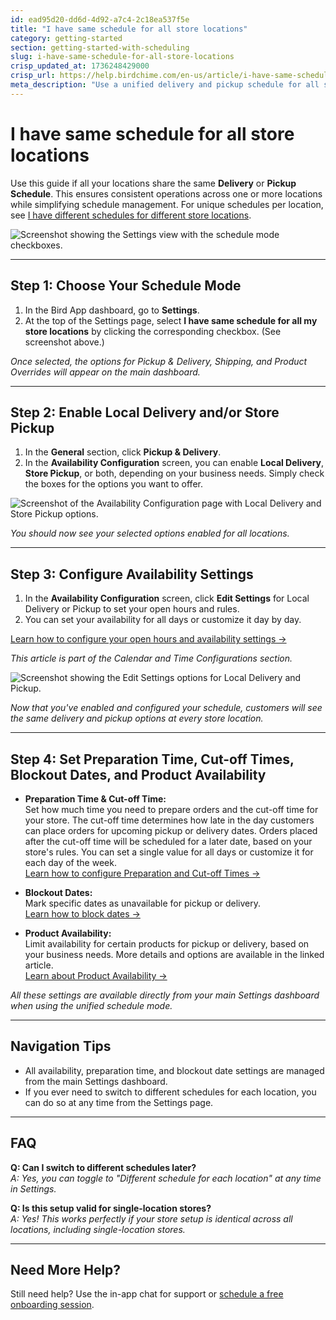 ```yaml
---
id: ead95d20-dd6d-4d92-a7c4-2c18ea537f5e
title: "I have same schedule for all store locations"
category: getting-started
section: getting-started-with-scheduling
slug: i-have-same-schedule-for-all-store-locations
crisp_updated_at: 1736248429000
crisp_url: https://help.birdchime.com/en-us/article/i-have-same-schedule-for-all-store-locations-13ukhrg/
meta_description: "Use a unified delivery and pickup schedule for all store locations in Bird App. Step-by-step setup for merchants on Shopify."
---
```


# I have same schedule for all store locations

Use this guide if all your locations share the same **Delivery** or **Pickup Schedule**. This ensures consistent operations across one or more locations while simplifying schedule management. For unique schedules per location, see [I have different schedules for different store locations](https://help.birdchime.com/en-us/article/i-have-different-schedule-for-different-store-locations-1f6j2p0/).

![Screenshot showing the Settings view with the schedule mode checkboxes.](image-url-1)

---

## Step 1: Choose Your Schedule Mode

1. In the Bird App dashboard, go to **Settings**.
2. At the top of the Settings page, select **I have same schedule for all my store locations** by clicking the corresponding checkbox. (See screenshot above.)

*Once selected, the options for Pickup & Delivery, Shipping, and Product Overrides will appear on the main dashboard.*

---

## Step 2: Enable Local Delivery and/or Store Pickup

1. In the **General** section, click **Pickup & Delivery**.
2. In the **Availability Configuration** screen, you can enable **Local Delivery**, **Store Pickup**, or both, depending on your business needs. Simply check the boxes for the options you want to offer.

![Screenshot of the Availability Configuration page with Local Delivery and Store Pickup options.](image-url-2)

*You should now see your selected options enabled for all locations.*

---

## Step 3: Configure Availability Settings

1. In the **Availability Configuration** screen, click **Edit Settings** for Local Delivery or Pickup to set your open hours and rules.
2. You can set your availability for all days or customize it day by day.

[Learn how to configure your open hours and availability settings →](https://help.birdchime.com/en-us/article/configure-availability-settings-199dozz/)

*This article is part of the Calendar and Time Configurations section.*

![Screenshot showing the Edit Settings options for Local Delivery and Pickup.](image-url-3)

*Now that you've enabled and configured your schedule, customers will see the same delivery and pickup options at every store location.*

---

## Step 4: Set Preparation Time, Cut-off Times, Blockout Dates, and Product Availability

- **Preparation Time & Cut-off Time:**  
  Set how much time you need to prepare orders and the cut-off time for your store. The cut-off time determines how late in the day customers can place orders for upcoming pickup or delivery dates. Orders placed after the cut-off time will be scheduled for a later date, based on your store's rules. You can set a single value for all days or customize it for each day of the week.  
  [Learn how to configure Preparation and Cut-off Times →](https://help.birdchime.com/en-us/article/configure-order-preparation-times-1b43s8n/)

- **Blockout Dates:**  
  Mark specific dates as unavailable for pickup or delivery.  
  [Learn how to block dates →](https://help.birdchime.com/en-us/article/how-to-block-dates-from-calendar-tllghq/)

- **Product Availability:**  
  Limit availability for certain products for pickup or delivery, based on your business needs. More details and options are available in the linked article.  
  [Learn about Product Availability →](https://help.birdchime.com/en-us/article/block-shipping-local-delivery-pickup-using-applicable-products-1fzgo08/)

*All these settings are available directly from your main Settings dashboard when using the unified schedule mode.*



---

## Navigation Tips

- All availability, preparation time, and blockout date settings are managed from the main Settings dashboard.
- If you ever need to switch to different schedules for each location, you can do so at any time from the Settings page.

---

## FAQ

**Q: Can I switch to different schedules later?**  
*A: Yes, you can toggle to "Different schedule for each location" at any time in Settings.*

**Q: Is this setup valid for single-location stores?**  
*A: Yes! This works perfectly if your store setup is identical across all locations, including single-location stores.*

---

## Need More Help?

Still need help? Use the in-app chat for support or [schedule a free onboarding session](https://help.birdchime.com/en-us/article/schedule-onboarding-session-link).
